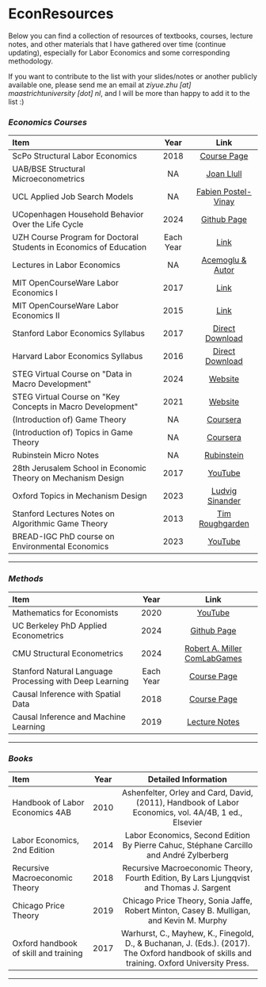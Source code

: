# EconResources
Below you can find a collection of resources of textbooks, courses, lecture notes, and other materials that I have gathered over time (continue updating), especially for Labor Economics and some corresponding methodology.

If you want to contribute to the list with your slides/notes or another publicly available one, please send me an email at *ziyue.zhu [at] maastrichtuniversity [dot] nl*, and I will be more than happy to add it to the list :)

### *Economics Courses*
| Item                                               | Year | Link                                                                                                                                        | 
| :--------------------------------------------------| :---------: | :---------------------------------------------------------------------------------------------------------------------------------------: |
| ScPo Structural Labor Economics                    | 2018 | [Course Page](https://floswald.github.io/ScPo-Labor/notes.html)                                                                             |
| UAB/BSE Structural Microeconometrics               | NA   | [Joan Llull](https://joanllull.github.io/teaching.htm)                                                                                      |
| UCL Applied Job Search Models                      | NA   | [Fabien Postel-Vinay](https://sites.google.com/site/fabienpostelvinay/teaching?authuser=0)                                                  |
| UCopenhagen Household Behavior Over the Life Cycle | 2024 | [Github Page](https://github.com/ThomasHJorgensen/HouseholdBehaviorCourse)                                                                  |
| UZH Course Program for Doctoral Students in Economics of Education | Each Year | [Link](https://www.educationeconomics.uzh.ch/en/Lehre/Aims.html)                                                       |
| Lectures in Labor Economics                        | NA   | [Acemoglu & Autor](https://economics.mit.edu/sites/default/files/inline-files/Lectures%20in%20Labor%20Economics.pdf)                        |
| MIT OpenCourseWare Labor Economics I               | 2017 | [Link](https://ocw.mit.edu/courses/14-661-labor-economics-i-fall-2017/pages/syllabus/)                                                      |
| MIT OpenCourseWare Labor Economics II              | 2015 | [Link](https://ocw.mit.edu/courses/14-662-labor-economics-ii-spring-2015/)                                                                  |                                          
| Stanford Labor Economics Syllabus                  | 2017 | [Direct Download](https://syllabus.stanford.edu/syllabus/downloadSyllabus?courseId=W17-ECON-247-01)                                         |
| Harvard Labor Economics Syllabus                   | 2016 | [Direct Download](https://canvas.harvard.edu/courses/16710/files/2673430/download?verifier=bZn9uBC5eDgS5L36Ea0OpfWVro0sSaCsWUIJX9wN&wrap=1) | 
| STEG Virtual Course on "Data in Macro Development" | 2024 | [Website](https://steg.cepr.org/events/virtual-course-data-macro-development)                                                               |
| STEG Virtual Course on "Key Concepts in Macro Development" | 2021 | [Website](https://steg.cepr.org/courses/virtual-course-key-concepts-macro-development)                                              |
| (Introduction of) Game Theory                      | NA   | [Coursera](https://www.coursera.org/learn/game-theory-1)                                                                                    |
| (Introduction of) Topics in Game Theory            | NA   | [Coursera](https://www.coursera.org/learn/game-theory-2)                                                                                    |
| Rubinstein Micro Notes                             | NA   | [Rubinstein](https://arielrubinstein.tau.ac.il/index.html)                                                                                  |
| 28th Jerusalem School in Economic Theory on Mechanism Design | 2017 | [YouTube](https://www.youtube.com/playlist?list=PLTn74Qx5mPsRGmbUg8id_62BPv7ZMUQhl)                                               |
| Oxford Topics in Mechanism Design                  | 2023 | [Ludvig Sinander](https://www.ludvigsinander.net/lecture_notes.html)                                                                        |
| Stanford Lectures Notes on Algorithmic Game Theory | 2013 | [Tim Roughgarden](https://timroughgarden.org/f13/f13.pdf)                                                                                   |
| BREAD-IGC PhD course on Environmental Economics    | 2023 | [YouTube](https://www.youtube.com/watch?v=_E_MtP3MhXc&list=PLOeLh0sckp9R7kh50UkRNQvHNtJDg_AUS&index=2)                                      |
---

### *Methods*
| Item                                               | Year | Link                                                                                                                        | 
| :--------------------------------------------------| :--------: | :-------------------------------------------------------------------------------------------------------------------: |
| Mathematics for Economists                         | 2020 | [YouTube](https://www.youtube.com/watch?v=O2UxL5-2QwU&list=PL5B3KLQNAC5iy7YKlEdHKiAbo5SuiAHE1&index=43)                     |
| UC Berkeley PhD Applied Econometrics               | 2024 | [Github Page](https://github.com/borusyak/are213)                                                                           |
| CMU Structural Econometrics                        | 2024 | [Robert A. Miller ComLabGames](https://comlabgames.com/structuraleconometrics/)                                             |
| Stanford Natural Language Processing with Deep Learning   | Each Year | [Course Page](https://web.stanford.edu/class/cs224n/)                                                           |
| Causal Inference with Spatial Data                 | 2018 | [Course Page](https://sites.google.com/site/mkudamatsu/causal-inference-with-spatial-data-arcgis-10-for-economics-research) |
| Causal Inference and Machine Learning              | 2019 | [Lecture Notes](https://www.uni-potsdam.de/fileadmin/projects/empwifo/images/homepage/05_Workshop/imbens_potsdam_2019.pdf)  |
---


### *Books*
| Item                                               | Year | Detailed Information                                                                                                                        | 
| :--------------------------------------------------| :----: | :-----------------------------------------------------------------------------------------------------------------------: |
| Handbook of Labor Economics 4AB                    | 2010 | Ashenfelter, Orley and Card, David, (2011), Handbook of Labor Economics, vol. 4A/4B, 1 ed., Elsevier                                        |
| Labor Economics, 2nd Edition                       | 2014 | Labor Economics, Second Edition By Pierre Cahuc, Stéphane Carcillo and André Zylberberg                                                     |
| Recursive Macroeconomic Theory                     | 2018 | Recursive Macroeconomic Theory, Fourth Edition, By Lars Ljungqvist and Thomas J. Sargent                                                    |
| Chicago Price Theory                               | 2019 | Chicago Price Theory, Sonia Jaffe, Robert Minton, Casey B. Mulligan, and Kevin M. Murphy                                                    |
| Oxford handbook of skill and training              | 2017 | Warhurst, C., Mayhew, K., Finegold, D., & Buchanan, J. (Eds.). (2017). The Oxford handbook of skills and training. Oxford University Press. |
---
